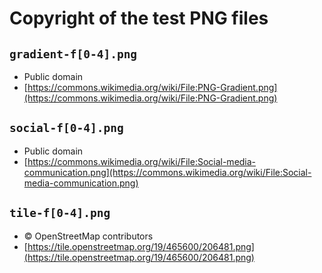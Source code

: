 Copyright of the test PNG files
===============================

## `gradient-f[0-4].png`

- Public domain
- [https://commons.wikimedia.org/wiki/File:PNG-Gradient.png](https://commons.wikimedia.org/wiki/File:PNG-Gradient.png)

## `social-f[0-4].png` 

- Public domain
- [https://commons.wikimedia.org/wiki/File:Social-media-communication.png](https://commons.wikimedia.org/wiki/File:Social-media-communication.png)

## `tile-f[0-4].png`

- © OpenStreetMap contributors
- [https://tile.openstreetmap.org/19/465600/206481.png](https://tile.openstreetmap.org/19/465600/206481.png)
